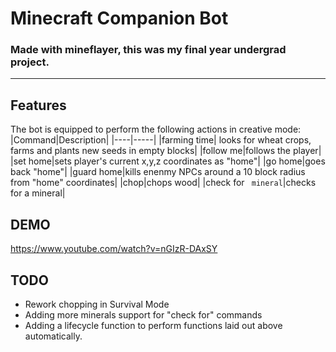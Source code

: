 # Minecraft Companion Bot
### Made with mineflayer, this was my final year undergrad project.
___
## Features

The bot is equipped to perform the following actions in creative mode:
|Command|Description|
|----|-----|
|farming time| looks for wheat crops, farms and plants new seeds in empty blocks|
|follow me|follows the player|
|set home|sets player's current x,y,z coordinates as "home"|
|go home|goes back "home"|
|guard home|kills enenmy NPCs around a 10 block radius from "home" coordinates|
|chop|chops wood|
|check for ``` mineral```|checks for a mineral|

## DEMO
https://www.youtube.com/watch?v=nGIzR-DAxSY

## TODO
* Rework chopping in Survival Mode
* Adding more minerals support for "check for" commands
* Adding a lifecycle function to perform functions laid out above automatically.

